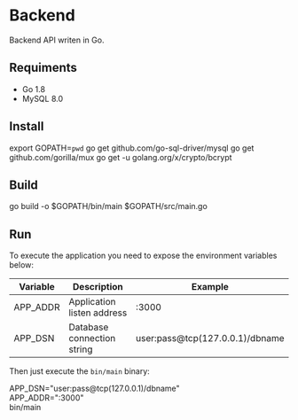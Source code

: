 # Backend

Backend API writen in Go.


## Requiments

- Go 1.8
- MySQL 8.0


## Install

  export GOPATH=`pwd`
  go get github.com/go-sql-driver/mysql
  go get github.com/gorilla/mux
  go get -u golang.org/x/crypto/bcrypt

## Build

  go build -o $GOPATH/bin/main $GOPATH/src/main.go

## Run

To execute the application you need to expose the environment variables below:

| Variable | Description                | Example                         |
|----------|----------------------------|---------------------------------|
| APP_ADDR | Application listen address |  :3000                          |
| APP_DSN  | Database connection string | user:pass@tcp(127.0.0.1)/dbname |

Then just execute the `bin/main` binary:

  APP_DSN="user:pass@tcp(127.0.0.1)/dbname" \
    APP_ADDR=":3000" \
    bin/main
